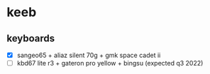 # keeb

## keyboards
- [x] sangeo65 + aliaz silent 70g + gmk space cadet ii
- [ ] kbd67 lite r3 + gateron pro yellow + bingsu (expected q3 2022)
